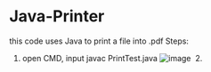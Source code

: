 # Java-Printer
this code uses Java to print a file into .pdf
Steps:
  1. open CMD, input javac PrintTest.java
     ![image](https://github.com/lilyDog/Java-Printer/raw/master/image/1.PNG)
  2. 

